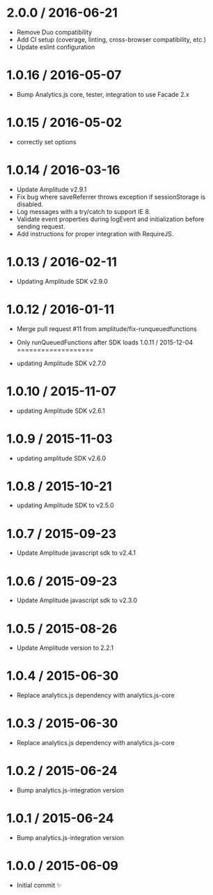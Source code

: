 2.0.0 / 2016-06-21
==================

  * Remove Duo compatibility
  * Add CI setup (coverage, linting, cross-browser compatibility, etc.)
  * Update eslint configuration

1.0.16 / 2016-05-07
==================

  * Bump Analytics.js core, tester, integration to use Facade 2.x

1.0.15 / 2016-05-02
===================

  * correctly set options

1.0.14 / 2016-03-16
===================

  * Update Amplitude v2.9.1
  * Fix bug where saveReferrer throws exception if sessionStorage is disabled.
  * Log messages with a try/catch to support IE 8.
  * Validate event properties during logEvent and initialization before sending request.
  * Add instructions for proper integration with RequireJS.

1.0.13 / 2016-02-11
===================

  * Updating Amplitude SDK v2.9.0

1.0.12 / 2016-01-11
===================

  * Merge pull request #11 from amplitude/fix-runqueuedfunctions
  * Only runQueuedFunctions after SDK loads
1.0.11 / 2015-12-04
===================

  * updating Amplitude SDK v2.7.0

1.0.10 / 2015-11-07
===================

  * updating Amplitude SDK v2.6.1

1.0.9 / 2015-11-03
==================

  * updating amplitude SDK v2.6.0

1.0.8 / 2015-10-21
==================

  * updating Amplitude SDK to v2.5.0

1.0.7 / 2015-09-23
==================

  * Update Amplitude javascript sdk to v2.4.1

1.0.6 / 2015-09-23
==================

  * Update Amplitude javascript sdk to v2.3.0

1.0.5 / 2015-08-26
==================

  * Update Amplitude version to 2.2.1

1.0.4 / 2015-06-30
==================

  * Replace analytics.js dependency with analytics.js-core

1.0.3 / 2015-06-30
==================

  * Replace analytics.js dependency with analytics.js-core

1.0.2 / 2015-06-24
==================

  * Bump analytics.js-integration version

1.0.1 / 2015-06-24
==================

  * Bump analytics.js-integration version

1.0.0 / 2015-06-09
==================

  * Initial commit :sparkles:
